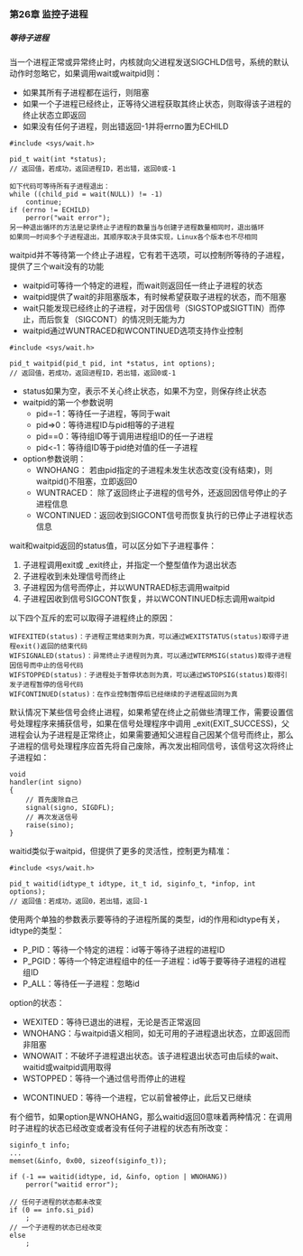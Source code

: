 ### 第26章 监控子进程

##### 等待子进程

当一个进程正常或异常终止时，内核就向父进程发送SIGCHLD信号，系统的默认动作时忽略它，如果调用wait或waitpid则：

- 如果其所有子进程都在运行，则阻塞
- 如果一个子进程已经终止，正等待父进程获取其终止状态，则取得该子进程的终止状态立即返回
- 如果没有任何子进程，则出错返回-1并将errno置为ECHILD

```
#include <sys/wait.h>

pid_t wait(int *status); 
// 返回值，若成功，返回进程ID，若出错，返回0或-1

如下代码可等待所有子进程退出：
while ((child_pid = wait(NULL)) != -1)
    continue;
if (errno != ECHILD)
    perror("wait error");
另一种退出循环的方法是记录终止子进程的数量当与创建子进程数量相同时，退出循环
如果同一时间多个子进程退出，其顺序取决于具体实现，Linux各个版本也不尽相同
```

waitpid并不等待第一个终止子进程，它有若干选项，可以控制所等待的子进程，提供了三个wait没有的功能

- waitpid可等待一个特定的进程，而wait则返回任一终止子进程的状态
- waitpid提供了wait的非阻塞版本，有时候希望获取子进程的状态，而不阻塞
- wait只能发现已经终止的子进程，对于因信号（SIGSTOP或SIGTTIN）而停止，而后恢复（SIGCONT）的情况则无能为力
- waitpid通过WUNTRACED和WCONTINUED选项支持作业控制

```
#include <sys/wait.h>

pid_t waitpid(pid_t pid, int *status, int options);
// 返回值，若成功，返回进程ID，若出错，返回0或-1
```

- status如果为空，表示不关心终止状态，如果不为空，则保存终止状态
- waitpid的第一个参数说明
  - pid=-1：等待任一子进程，等同于wait
  - pid=>0：等待进程ID与pid相等的子进程
  - pid==0：等待组ID等于调用进程组ID的任一子进程
  - pid<-1：等待组ID等于pid绝对值的任一子进程
- option参数说明：
  * WNOHANG：	若由pid指定的子进程未发生状态改变(没有结束)，则waitpid()不阻塞，立即返回0
  * WUNTRACED： 除了返回终止子进程的信号外，还返回因信号停止的子进程信息
  * WCONTINUED：返回收到SIGCONT信号而恢复执行的已停止子进程状态信息

wait和waitpid返回的status值，可以区分如下子进程事件：

1. 子进程调用exit或 _exit终止，并指定一个整型值作为退出状态
2. 子进程收到未处理信号而终止
3. 子进程因为信号而停止，并以WUNTRAED标志调用waitpid
4. 子进程因收到信号SIGCONT恢复，并以WCONTINUED标志调用waitpid

以下四个互斥的宏可以取得子进程终止的原因：

```
WIFEXITED(status)：子进程正常结束则为真，可以通过WEXITSTATUS(status)取得子进程exit()返回的结束代码
WIFSIGNALED(status)：异常终止子进程则为真，可以通过WTERMSIG(status)取得子进程因信号而中止的信号代码
WIFSTOPPED(status)：子进程处于暂停状态则为真，可以通过WSTOPSIG(status)取得引发子进程暂停的信号代码
WIFCONTINUED(status)：在作业控制暂停后已经继续的子进程返回则为真
```

默认情况下某些信号会终止进程，如果希望在终止之前做些清理工作，需要设置信号处理程序来捕获信号，如果在信号处理程序中调用 _exit(EXIT_SUCCESS)，父进程会认为子进程是正常终止，如果需要通知父进程自己因某个信号而终止，那么子进程的信号处理程序应首先将自己废除，再次发出相同信号，该信号这次将终止子进程如：

```
void
handler(int signo)
{
    // 首先废除自己
    signal(signo, SIGDFL);
    // 再次发送信号
    raise(sino);
}
```

waitid类似于waitpid，但提供了更多的灵活性，控制更为精准：

```
#include <sys/wait.h>

pid_t waitid(idtype_t idtype, it_t id, siginfo_t, *infop, int options);
// 返回值：若成功，返回0，若出错，返回-1
```

使用两个单独的参数表示要等待的子进程所属的类型，id的作用和idtype有关，idtype的类型：

* P_PID：等待一个特定的进程：id等于等待子进程的进程ID
* P_PGID：等待一个特定进程组中的任一子进程：id等于要等待子进程的进程组ID
* P_ALL：等待任一子进程：忽略id

option的状态：

* WEXITED：等待已退出的进程，无论是否正常返回
* WNOHANG：与waitpid语义相同，如无可用的子进程退出状态，立即返回而非阻塞
* WNOWAIT：不破坏子进程退出状态。该子进程退出状态可由后续的wait、waitid或waitpid调用取得
* WSTOPPED：等待一个通过信号而停止的进程

- WCONTINUED：等待一个进程，它以前曾被停止，此后又已继续

有个细节，如果option是WNOHANG，那么waitid返回0意味着两种情况：在调用时子进程的状态已经改变或者没有任何子进程的状态有所改变：

```
siginfo_t info;
...
memset(&info, 0x00, sizeof(siginfo_t));

if (-1 == waitid(idtype, id, &info, option | WNOHANG))
    perror("waitid error");
    
// 任何子进程的状态都未改变
if (0 == info.si_pid)
    ;
// 一个子进程的状态已经改变
else 
    ;
```



